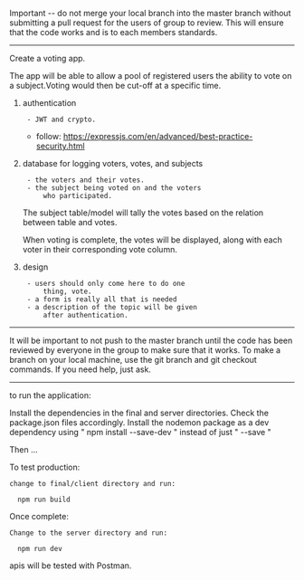 Important --  do not merge your local branch into the master
branch without submitting a pull request for the users of 
group to review. This will ensure that the code works and
is to each members standards.

-----------------------------------------------------------

Create a voting app.

The app will be able to allow a pool of registered 
users the ability to vote on a subject.Voting would 
then be cut-off at a specific time.


1) authentication
	
		- JWT and crypto.
    - follow: https://expressjs.com/en/advanced/best-practice-security.html


2) database for logging voters, votes, and subjects

		- the voters and their votes.
		- the subject being voted on and the voters 
			who participated.
		
	The subject table/model will tally the votes 
	based on the relation between table 
	and votes.

	When voting is complete, the votes will be 
	displayed, along with each voter in their
	corresponding vote column.


3) design
	
		- users should only come here to do one 
			thing, vote.
		- a form is really all that is needed
		- a description of the topic will be given
			after authentication.

-----------------------------------------------------------

It will be important to not push to the master branch until 
the code has been reviewed by everyone in the group to make 
sure that it works. To make a branch on your local machine, 
use the git branch and git checkout commands. If you need 
help, just ask.

-----------------------------------------------------------


to run the application:

  Install the dependencies in the final and server 
  directories. Check the package.json files
  accordingly. Install the nodemon package as a 
  dev dependency using " npm install --save-dev "
  instead of just " --save "

  Then ...

  To test production:

    change to final/client directory and run:
    
      npm run build


  Once complete:

    Change to the server directory and run:
  
      npm run dev


apis will be tested with Postman.

